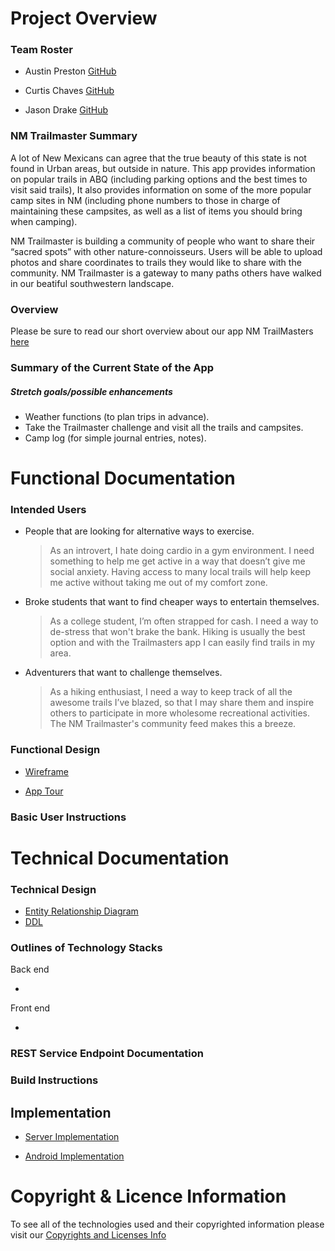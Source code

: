 # Project Overview

### Team Roster
 
 * Austin Preston [GitHub](https://github.com/apreston26)
 
 * Curtis Chaves [GitHub](https://github.com/Curtis19-99?tab=repositories)
 
 * Jason Drake [GitHub](https://github.com/jdrake16)

### NM Trailmaster Summary 

A lot of New Mexicans can agree that the true beauty of this state is not found in Urban areas, but outside in nature. 
This app provides information on popular trails in ABQ (including parking options and the best times to visit said trails), It also provides information on some of the more popular camp sites in NM (including phone numbers to those in charge of maintaining these campsites, as well as a list of items you should bring when camping). 

NM Trailmaster is building a community of people who want to share their “sacred spots” with other nature-connoisseurs. Users will be able to upload photos and share coordinates to trails they would like to share with the community. NM Trailmaster is a gateway to many paths others have walked in our beatiful southwestern landscape.

### Overview 

Please be sure to read our short overview about our app NM TrailMasters [here]()

### Summary of the Current State of the App

##### Stretch goals/possible enhancements
      
 * Weather functions (to plan trips in advance).
 * Take the Trailmaster challenge and visit all the trails and campsites.
 * Camp log (for simple journal entries, notes).

# Functional Documentation

### Intended Users

* People that are looking for alternative ways to exercise.
	> As an introvert, I hate doing cardio in a gym environment. I need something to help me get active in a way that doesn’t give me social anxiety. Having access to many local trails will help keep me active without taking me out of my comfort zone.
* Broke students that want to find cheaper ways to entertain themselves.
	> As a college student, I’m often strapped for cash. I need a way to de-stress that won't brake the bank. Hiking is usually the best option and with the Trailmasters app I can easily find trails in my area.
* Adventurers that want to challenge themselves.
	> As a hiking enthusiast, I need a way to keep track of all the awesome trails I’ve blazed, so that I may share them and inspire others to participate in more wholesome recreational activities. The NM Trailmaster's community feed makes this a breeze.
 
### Functional Design 
 
 * [Wireframe](docs/wireframe.md)
 
 * [App Tour]()
 
### Basic User Instructions

# Technical Documentation 

### Technical Design 

* [Entity Relationship Diagram](docs/erd.md)
* [DDL](https://github.com/nm-trailmaster/trailmaster-service/blob/master/docs/ddl.md)

### Outlines of Technology Stacks

Back end 

*

Front end

*
 
### REST Service Endpoint Documentation 

### Build Instructions

## Implementation 

* [Server Implementation](https://github.com/nm-trailmaster/trailmaster-service/tree/master/src/main/java/edu/cnm/deepdive/trailmasterservice)

* [Android Implementation](https://github.com/nm-trailmaster/nm-trailmaster-app/tree/master/app/src/main/java/edu/cnm/deepdive/trailmaster)

# Copyright & Licence Information 
 
 To see all of the technologies used and their copyrighted information please visit our [Copyrights and Licenses Info](docs/copyrightsAndLicenses.md)
